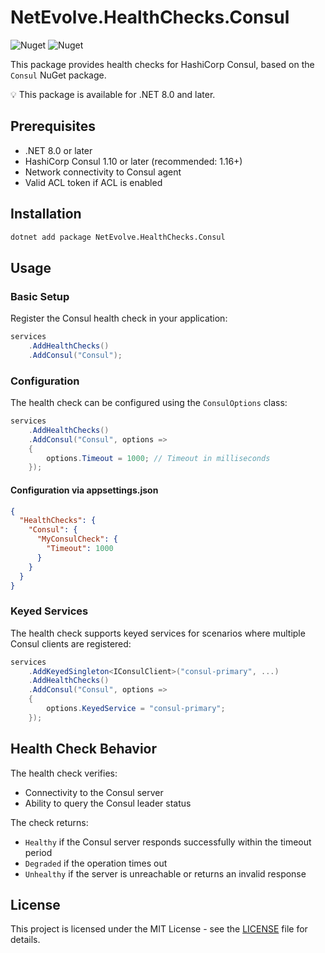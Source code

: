 # NetEvolve.HealthChecks.Consul

![Nuget](https://img.shields.io/nuget/v/NetEvolve.HealthChecks.Consul?logo=nuget)
![Nuget](https://img.shields.io/nuget/dt/NetEvolve.HealthChecks.Consul?logo=nuget)

This package provides health checks for HashiCorp Consul, based on the `Consul` NuGet package.

:bulb: This package is available for .NET 8.0 and later.

## Prerequisites

- .NET 8.0 or later
- HashiCorp Consul 1.10 or later (recommended: 1.16+)
- Network connectivity to Consul agent
- Valid ACL token if ACL is enabled

## Installation

```bash
dotnet add package NetEvolve.HealthChecks.Consul
```

## Usage

### Basic Setup

Register the Consul health check in your application:

```csharp
services
    .AddHealthChecks()
    .AddConsul("Consul");
```

### Configuration

The health check can be configured using the `ConsulOptions` class:

```csharp
services
    .AddHealthChecks()
    .AddConsul("Consul", options =>
    {
        options.Timeout = 1000; // Timeout in milliseconds
    });
```

#### Configuration via appsettings.json

```json
{
  "HealthChecks": {
    "Consul": {
      "MyConsulCheck": {
        "Timeout": 1000
      }
    }
  }
}
```

### Keyed Services

The health check supports keyed services for scenarios where multiple Consul clients are registered:

```csharp
services
    .AddKeyedSingleton<IConsulClient>("consul-primary", ...)
    .AddHealthChecks()
    .AddConsul("Consul", options =>
    {
        options.KeyedService = "consul-primary";
    });
```

## Health Check Behavior

The health check verifies:
- Connectivity to the Consul server
- Ability to query the Consul leader status

The check returns:
- `Healthy` if the Consul server responds successfully within the timeout period
- `Degraded` if the operation times out
- `Unhealthy` if the server is unreachable or returns an invalid response

## License

This project is licensed under the MIT License - see the [LICENSE](../../LICENSE) file for details.
